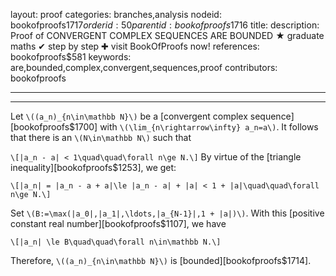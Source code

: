layout: proof
categories: branches,analysis
nodeid: bookofproofs$1717
orderid: 50
parentid: bookofproofs$1716
title: 
description:  Proof of CONVERGENT COMPLEX SEQUENCES ARE BOUNDED &#9733; graduate maths &#10004; step by step &#10010; visit BookOfProofs now!
references: bookofproofs$581
keywords: are,bounded,complex,convergent,sequences,proof
contributors: bookofproofs

---


---

Let `\((a_n)_{n\in\mathbb N}\)` be a [convergent complex sequence][bookofproofs$1700] with `\(\lim_{n\rightarrow\infty} a_n=a\)`. It follows that there is an `\(N\in\mathbb N\)` such that 

`\[|a_n - a| < 1\quad\quad\forall n\ge N.\]` 
By virtue of the [triangle inequality][bookofproofs$1253], we get:

`\[|a_n| = |a_n - a + a|\le |a_n - a| + |a| < 1 + |a|\quad\quad\forall n\ge N.\]`

Set `\(B:=\max(|a_0|,|a_1|,\ldots,|a_{N-1}|,1 + |a|)\)`. With this [positive constant real number][bookofproofs$1107], we have

`\[|a_n| \le B\quad\quad\forall n\in\mathbb N.\]`

Therefore, `\((a_n)_{n\in\mathbb N}\)` is [bounded][bookofproofs$1714].